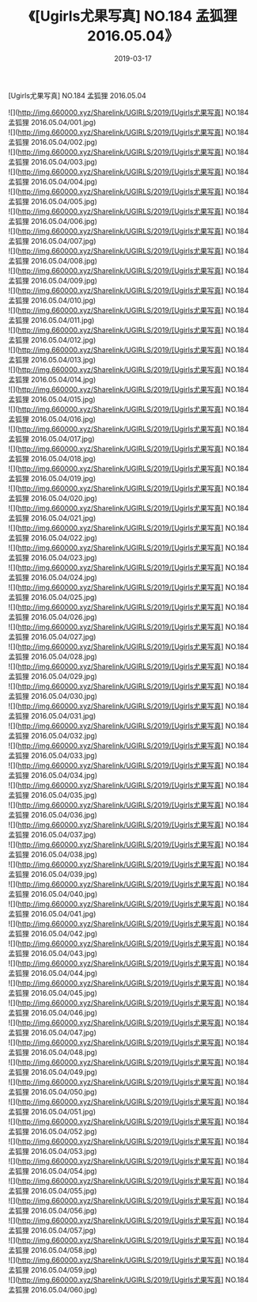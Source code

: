 ﻿---
layout: post
title:  《[Ugirls尤果写真] NO.184 孟狐狸 2016.05.04》
date:   2019-03-17
img: http://img.660000.xyz/Sharelink/UGIRLS/2019/[Ugirls尤果写真] NO.184 孟狐狸 2016.05.04/000.jpg
categories: [美女, 清纯, 唯美]
---

[Ugirls尤果写真] NO.184 孟狐狸 2016.05.04

 ![](http://img.660000.xyz/Sharelink/UGIRLS/2019/[Ugirls尤果写真] NO.184 孟狐狸 2016.05.04/001.jpg) <br>![](http://img.660000.xyz/Sharelink/UGIRLS/2019/[Ugirls尤果写真] NO.184 孟狐狸 2016.05.04/002.jpg) <br>![](http://img.660000.xyz/Sharelink/UGIRLS/2019/[Ugirls尤果写真] NO.184 孟狐狸 2016.05.04/003.jpg) <br>![](http://img.660000.xyz/Sharelink/UGIRLS/2019/[Ugirls尤果写真] NO.184 孟狐狸 2016.05.04/004.jpg) <br>![](http://img.660000.xyz/Sharelink/UGIRLS/2019/[Ugirls尤果写真] NO.184 孟狐狸 2016.05.04/005.jpg) <br>![](http://img.660000.xyz/Sharelink/UGIRLS/2019/[Ugirls尤果写真] NO.184 孟狐狸 2016.05.04/006.jpg) <br>![](http://img.660000.xyz/Sharelink/UGIRLS/2019/[Ugirls尤果写真] NO.184 孟狐狸 2016.05.04/007.jpg) <br>![](http://img.660000.xyz/Sharelink/UGIRLS/2019/[Ugirls尤果写真] NO.184 孟狐狸 2016.05.04/008.jpg) <br>![](http://img.660000.xyz/Sharelink/UGIRLS/2019/[Ugirls尤果写真] NO.184 孟狐狸 2016.05.04/009.jpg) <br>![](http://img.660000.xyz/Sharelink/UGIRLS/2019/[Ugirls尤果写真] NO.184 孟狐狸 2016.05.04/010.jpg) <br>![](http://img.660000.xyz/Sharelink/UGIRLS/2019/[Ugirls尤果写真] NO.184 孟狐狸 2016.05.04/011.jpg) <br>![](http://img.660000.xyz/Sharelink/UGIRLS/2019/[Ugirls尤果写真] NO.184 孟狐狸 2016.05.04/012.jpg) <br>![](http://img.660000.xyz/Sharelink/UGIRLS/2019/[Ugirls尤果写真] NO.184 孟狐狸 2016.05.04/013.jpg) <br>![](http://img.660000.xyz/Sharelink/UGIRLS/2019/[Ugirls尤果写真] NO.184 孟狐狸 2016.05.04/014.jpg) <br>![](http://img.660000.xyz/Sharelink/UGIRLS/2019/[Ugirls尤果写真] NO.184 孟狐狸 2016.05.04/015.jpg) <br>![](http://img.660000.xyz/Sharelink/UGIRLS/2019/[Ugirls尤果写真] NO.184 孟狐狸 2016.05.04/016.jpg) <br>![](http://img.660000.xyz/Sharelink/UGIRLS/2019/[Ugirls尤果写真] NO.184 孟狐狸 2016.05.04/017.jpg) <br>![](http://img.660000.xyz/Sharelink/UGIRLS/2019/[Ugirls尤果写真] NO.184 孟狐狸 2016.05.04/018.jpg) <br>![](http://img.660000.xyz/Sharelink/UGIRLS/2019/[Ugirls尤果写真] NO.184 孟狐狸 2016.05.04/019.jpg) <br>![](http://img.660000.xyz/Sharelink/UGIRLS/2019/[Ugirls尤果写真] NO.184 孟狐狸 2016.05.04/020.jpg) <br>![](http://img.660000.xyz/Sharelink/UGIRLS/2019/[Ugirls尤果写真] NO.184 孟狐狸 2016.05.04/021.jpg) <br>![](http://img.660000.xyz/Sharelink/UGIRLS/2019/[Ugirls尤果写真] NO.184 孟狐狸 2016.05.04/022.jpg) <br>![](http://img.660000.xyz/Sharelink/UGIRLS/2019/[Ugirls尤果写真] NO.184 孟狐狸 2016.05.04/023.jpg) <br>![](http://img.660000.xyz/Sharelink/UGIRLS/2019/[Ugirls尤果写真] NO.184 孟狐狸 2016.05.04/024.jpg) <br>![](http://img.660000.xyz/Sharelink/UGIRLS/2019/[Ugirls尤果写真] NO.184 孟狐狸 2016.05.04/025.jpg) <br>![](http://img.660000.xyz/Sharelink/UGIRLS/2019/[Ugirls尤果写真] NO.184 孟狐狸 2016.05.04/026.jpg) <br>![](http://img.660000.xyz/Sharelink/UGIRLS/2019/[Ugirls尤果写真] NO.184 孟狐狸 2016.05.04/027.jpg) <br>![](http://img.660000.xyz/Sharelink/UGIRLS/2019/[Ugirls尤果写真] NO.184 孟狐狸 2016.05.04/028.jpg) <br>![](http://img.660000.xyz/Sharelink/UGIRLS/2019/[Ugirls尤果写真] NO.184 孟狐狸 2016.05.04/029.jpg) <br>![](http://img.660000.xyz/Sharelink/UGIRLS/2019/[Ugirls尤果写真] NO.184 孟狐狸 2016.05.04/030.jpg) <br>![](http://img.660000.xyz/Sharelink/UGIRLS/2019/[Ugirls尤果写真] NO.184 孟狐狸 2016.05.04/031.jpg) <br>![](http://img.660000.xyz/Sharelink/UGIRLS/2019/[Ugirls尤果写真] NO.184 孟狐狸 2016.05.04/032.jpg) <br>![](http://img.660000.xyz/Sharelink/UGIRLS/2019/[Ugirls尤果写真] NO.184 孟狐狸 2016.05.04/033.jpg) <br>![](http://img.660000.xyz/Sharelink/UGIRLS/2019/[Ugirls尤果写真] NO.184 孟狐狸 2016.05.04/034.jpg) <br>![](http://img.660000.xyz/Sharelink/UGIRLS/2019/[Ugirls尤果写真] NO.184 孟狐狸 2016.05.04/035.jpg) <br>![](http://img.660000.xyz/Sharelink/UGIRLS/2019/[Ugirls尤果写真] NO.184 孟狐狸 2016.05.04/036.jpg) <br>![](http://img.660000.xyz/Sharelink/UGIRLS/2019/[Ugirls尤果写真] NO.184 孟狐狸 2016.05.04/037.jpg) <br>![](http://img.660000.xyz/Sharelink/UGIRLS/2019/[Ugirls尤果写真] NO.184 孟狐狸 2016.05.04/038.jpg) <br>![](http://img.660000.xyz/Sharelink/UGIRLS/2019/[Ugirls尤果写真] NO.184 孟狐狸 2016.05.04/039.jpg) <br>![](http://img.660000.xyz/Sharelink/UGIRLS/2019/[Ugirls尤果写真] NO.184 孟狐狸 2016.05.04/040.jpg) <br>![](http://img.660000.xyz/Sharelink/UGIRLS/2019/[Ugirls尤果写真] NO.184 孟狐狸 2016.05.04/041.jpg) <br>![](http://img.660000.xyz/Sharelink/UGIRLS/2019/[Ugirls尤果写真] NO.184 孟狐狸 2016.05.04/042.jpg) <br>![](http://img.660000.xyz/Sharelink/UGIRLS/2019/[Ugirls尤果写真] NO.184 孟狐狸 2016.05.04/043.jpg) <br>![](http://img.660000.xyz/Sharelink/UGIRLS/2019/[Ugirls尤果写真] NO.184 孟狐狸 2016.05.04/044.jpg) <br>![](http://img.660000.xyz/Sharelink/UGIRLS/2019/[Ugirls尤果写真] NO.184 孟狐狸 2016.05.04/045.jpg) <br>![](http://img.660000.xyz/Sharelink/UGIRLS/2019/[Ugirls尤果写真] NO.184 孟狐狸 2016.05.04/046.jpg) <br>![](http://img.660000.xyz/Sharelink/UGIRLS/2019/[Ugirls尤果写真] NO.184 孟狐狸 2016.05.04/047.jpg) <br>![](http://img.660000.xyz/Sharelink/UGIRLS/2019/[Ugirls尤果写真] NO.184 孟狐狸 2016.05.04/048.jpg) <br>![](http://img.660000.xyz/Sharelink/UGIRLS/2019/[Ugirls尤果写真] NO.184 孟狐狸 2016.05.04/049.jpg) <br>![](http://img.660000.xyz/Sharelink/UGIRLS/2019/[Ugirls尤果写真] NO.184 孟狐狸 2016.05.04/050.jpg) <br>![](http://img.660000.xyz/Sharelink/UGIRLS/2019/[Ugirls尤果写真] NO.184 孟狐狸 2016.05.04/051.jpg) <br>![](http://img.660000.xyz/Sharelink/UGIRLS/2019/[Ugirls尤果写真] NO.184 孟狐狸 2016.05.04/052.jpg) <br>![](http://img.660000.xyz/Sharelink/UGIRLS/2019/[Ugirls尤果写真] NO.184 孟狐狸 2016.05.04/053.jpg) <br>![](http://img.660000.xyz/Sharelink/UGIRLS/2019/[Ugirls尤果写真] NO.184 孟狐狸 2016.05.04/054.jpg) <br>![](http://img.660000.xyz/Sharelink/UGIRLS/2019/[Ugirls尤果写真] NO.184 孟狐狸 2016.05.04/055.jpg) <br>![](http://img.660000.xyz/Sharelink/UGIRLS/2019/[Ugirls尤果写真] NO.184 孟狐狸 2016.05.04/056.jpg) <br>![](http://img.660000.xyz/Sharelink/UGIRLS/2019/[Ugirls尤果写真] NO.184 孟狐狸 2016.05.04/057.jpg) <br>![](http://img.660000.xyz/Sharelink/UGIRLS/2019/[Ugirls尤果写真] NO.184 孟狐狸 2016.05.04/058.jpg) <br>![](http://img.660000.xyz/Sharelink/UGIRLS/2019/[Ugirls尤果写真] NO.184 孟狐狸 2016.05.04/059.jpg) <br>![](http://img.660000.xyz/Sharelink/UGIRLS/2019/[Ugirls尤果写真] NO.184 孟狐狸 2016.05.04/060.jpg) <br>